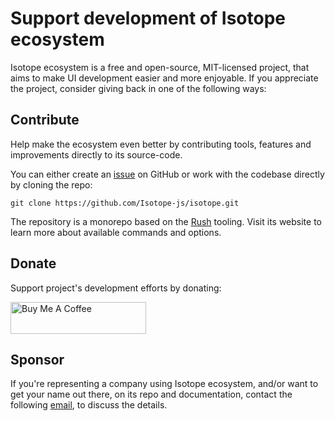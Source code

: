 # Support development of Isotope ecosystem

Isotope ecosystem is a free and open-source, MIT-licensed project, that aims to make UI development easier and more enjoyable. If you appreciate the project, consider giving back in one of the following ways:

## Contribute

Help make the ecosystem even better by contributing tools, features and improvements directly to its source-code.

You can either create an [issue](https://github.com/Isotope-js/isotope/issues) on GitHub or work with the codebase directly by cloning the repo:

```
git clone https://github.com/Isotope-js/isotope.git
```

The repository is a monorepo based on the [Rush](https://rushjs.io/) tooling. Visit its website to learn more about available commands and options.

## Donate

Support project's development efforts by donating:

<a href="https://www.buymeacoffee.com/areknawo" target="_blank"><img src="https://cdn.buymeacoffee.com/buttons/lato-orange.png" alt="Buy Me A Coffee" style="height: 51px !important;width: 217px !important;" ></a>

## Sponsor

If you're representing a company using Isotope ecosystem, and/or want to get your name out there, on its repo and documentation, contact the following [email](mailto:areknawo@areknawo.com), to discuss the details.

